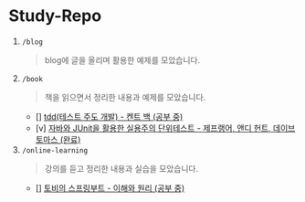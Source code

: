 # Study-Repo
1. <code>/blog</code>
   > blog에 글을 올리며 활용한 예제를 모았습니다.
2. <code>/book</code>
   > 책을 읽으면서 정리한 내용과 예제를 모았습니다. 
   - [] [tdd(테스트 주도 개발) - 켄트 백 (공부 중)](https://github.com/hoa0217/study-repo/tree/master/book/tdd)
   - [v] [자바와 JUnit을 활용한 실용주의 단위테스트 - 제프랭어, 앤디 헌트, 데이브 토마스 (완료)](https://github.com/hoa0217/study-repo/tree/master/book/JUnit)
3. <code>/online-learning</code>
   > 강의를 듣고 정리한 내용과 실습을 모았습니다.
   - [] [토비의 스프링부트 - 이해와 원리 (공부 중)](https://github.com/hoa0217/study-repo/tree/master/online-learning/helloboot)

